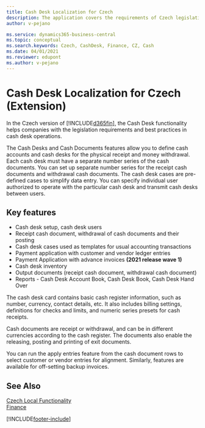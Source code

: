 ```yaml
---
title: Cash Desk Localization for Czech
description: The application covers the requirements of Czech legislation and best practices for Microsoft Dynamics 365 Business Central in the field of cash registers.
author: v-pejano

ms.service: dynamics365-business-central
ms.topic: conceptual
ms.search.keywords: Czech, CashDesk, Finance, CZ, Cash
ms.date: 04/01/2021
ms.reviewer: edupont
ms.author: v-pejano
---
```


# Cash Desk Localization for Czech (Extension)

In the Czech version of [!INCLUDE[d365fin](../../includes/d365fin_md.md)], the Cash Desk functionality helps companies with the legislation requirements and best practices in cash desk operations.

The Cash Desks and Cash Documents features allow you to define cash accounts and cash desks for the physical receipt and money withdrawal. Each cash desk must have a separate number series of the cash documents. You can set up separate number series for the receipt cash documents and withdrawal cash documents. The cash desk cases are pre-defined cases to simplify data entry. You can specify individual user authorized to operate with the particular cash desk and transmit cash desks between users.  

## Key features

- Cash desk setup, cash desk users
- Receipt cash document, withdrawal of cash documents and their posting
- Cash desk cases used as templates for usual accounting transactions
- Payment application with customer and vendor ledger entries
- Payment Application with advance invoices **(2021 release wave 1)**
- Cash desk inventory
- Output documents (receipt cash document, withdrawal cash document)
- Reports - Cash Desk Account Book, Cash Desk Book, Cash Desk Hand Over

The cash desk card contains basic cash register information, such as number, currency, contact details, etc. It also includes billing settings, definitions for checks and limits, and numeric series presets for cash receipts.  

Cash documents are receipt or withdrawal, and can be in different currencies according to the cash register. The documents also enable the releasing, posting and printing of exit documents.  

You can run the apply entries feature from the cash document rows to select customer or vendor entries for alignment. Similarly, features are available for off-setting backup invoices.  

## See Also

[Czech Local Functionality](czech-local-functionality.md)  
[Finance](finance.md)


[!INCLUDE[footer-include](../../includes/footer-banner.md)]